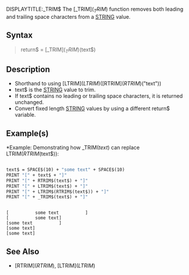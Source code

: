 DISPLAYTITLE:_TRIM$
The [_TRIM$](_TRIM$) function removes both leading and trailing space characters from a [STRING](STRING) value.


## Syntax

> return$ = [_TRIM$](_TRIM$)(text$)


## Description

* Shorthand to using [LTRIM$](LTRIM$)([RTRIM$](RTRIM$)("text"))
* text$ is the [STRING](STRING) value to trim.
* If text$ contains no leading or trailing space characters, it is returned unchanged.
* Convert fixed length [STRING](STRING) values by using a different return$ variable.


## Example(s)

*Example: Demonstrating how _TRIM$(text$) can replace LTRIM$(RTRIM$(text$)):

```vb

text$ = SPACE$(10) + "some text" + SPACE$(10)
PRINT "[" + text$ + "]" 
PRINT "[" + RTRIM$(text$) + "]" 
PRINT "[" + LTRIM$(text$) + "]" 
PRINT "[" + LTRIM$(RTRIM$(text$)) + "]" 
PRINT "[" + _TRIM$(text$) + "]" 

```

```text

[          some text          ]
[          some text]
[some text          ]
[some text]
[some text]

```



## See Also

* [RTRIM$](RTRIM$), [LTRIM$](LTRIM$)




